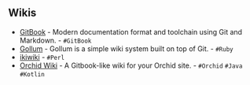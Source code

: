 ## Wikis

  * [GitBook](https://github.com/GitbookIO/gitbook) \- Modern documentation format and toolchain using Git and Markdown. - `#GitBook`
  * [Gollum](https://github.com/gollum/gollum) \- Gollum is a simple wiki system built on top of Git. - `#Ruby`
  * [ikiwiki](https://ikiwiki.info/) \- `#Perl`
  * [Orchid Wiki](https://orchid.run/wiki/learn/tutorials/how-to-document-kotlin#wiki) \- A Gitbook-like wiki for your Orchid site. - `#Orchid` `#Java` `#Kotlin`